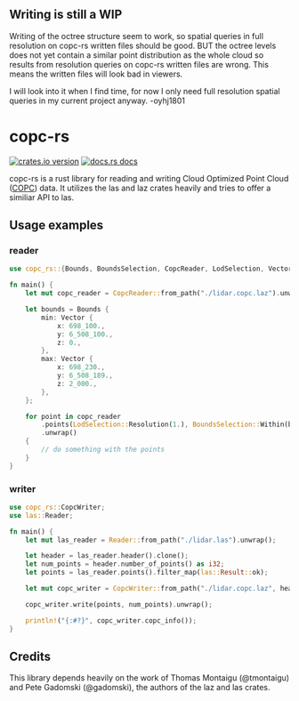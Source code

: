 ## Writing is still a WIP
Writing of the octree structure seem to work, so spatial queries in full resolution on copc-rs written files should be good.
BUT the octree levels does not yet contain a similar point distribution as the whole cloud so results from resolution queries on copc-rs written files are wrong.
This means the written files will look bad in viewers.


I will look into it when I find time, for now I only need full resolution spatial queries in my current project anyway.
-oyhj1801

# copc-rs

[![crates.io version](https://img.shields.io/crates/v/copc-rs.svg)](https://crates.io/crates/copc-rs)
[![docs.rs docs](https://docs.rs/copc-rs/badge.svg)](https://docs.rs/copc-rs)

copc-rs is a rust library for reading and writing Cloud Optimized Point Cloud ([COPC](https://copc.io/)) data.
It utilizes the las and laz crates heavily and tries to offer a similiar API to las.

## Usage examples

### reader
```rust
use copc_rs::{Bounds, BoundsSelection, CopcReader, LodSelection, Vector};

fn main() {
    let mut copc_reader = CopcReader::from_path("./lidar.copc.laz").unwrap();

    let bounds = Bounds {
        min: Vector {
            x: 698_100.,
            y: 6_508_100.,
            z: 0.,
        },
        max: Vector {
            x: 698_230.,
            y: 6_508_189.,
            z: 2_000.,
        },
    };

    for point in copc_reader
        .points(LodSelection::Resolution(1.), BoundsSelection::Within(bounds))
        .unwrap()
    {
        // do something with the points
    }
}
```
### writer
```rust
use copc_rs::CopcWriter;
use las::Reader;

fn main() {
    let mut las_reader = Reader::from_path("./lidar.las").unwrap();

    let header = las_reader.header().clone();
    let num_points = header.number_of_points() as i32;
    let points = las_reader.points().filter_map(las::Result::ok);

    let mut copc_writer = CopcWriter::from_path("./lidar.copc.laz", header, -1, -1).unwrap();

    copc_writer.write(points, num_points).unwrap();

    println!("{:#?}", copc_writer.copc_info());
}
```

## Credits
This library depends heavily on the work of Thomas Montaigu (@tmontaigu) and Pete Gadomski (@gadomski), the authors of the laz and las crates.
